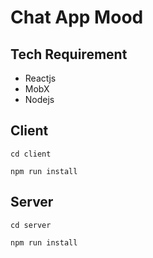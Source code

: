# Chat App Mood

## Tech Requirement

- Reactjs
- MobX
- Nodejs

## Client

```
cd client
```

```
npm run install
```

## Server

```
cd server
```

```
npm run install
```
